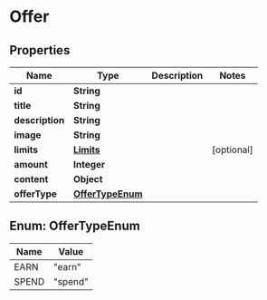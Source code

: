 
# Offer

## Properties
Name | Type | Description | Notes
------------ | ------------- | ------------- | -------------
**id** | **String** |  | 
**title** | **String** |  | 
**description** | **String** |  | 
**image** | **String** |  | 
**limits** | [**Limits**](Limits.md) |  |  [optional]
**amount** | **Integer** |  | 
**content** | **Object** |  | 
**offerType** | [**OfferTypeEnum**](#OfferTypeEnum) |  | 



<a name="OfferTypeEnum"></a>
## Enum: OfferTypeEnum
Name | Value
---- | -----
EARN | &quot;earn&quot;
SPEND | &quot;spend&quot;



